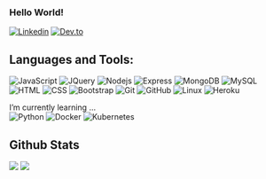 ### Hello World!
[![Linkedin](https://img.shields.io/badge/-kyannebaker-blue?style=flat-square&logo=Linkedin&logoColor=white&link=https://www.linkedin.com/in/kyanne-baker-9262a44a/)](https://www.linkedin.com/in/kyanne-baker-9262a44a/)
[![Dev.to](https://img.shields.io/badge/-Dev.to-black?style=flat-square&logo=dev.to&logoColor=white&link=https://dev.to/punkadeedle)](https://dev.to/punkadeedle/)

## Languages and Tools:
![JavaScript](https://img.shields.io/badge/-JavaScript-white?style=flat-square&logo=javascript)
![JQuery](https://img.shields.io/badge/-JQuery-white?style=flat-square&logo=jQuery&logoColor=blue)
![Nodejs](https://img.shields.io/badge/-NodeJS-white?style=flat-square&logo=Node.js)
![Express](https://img.shields.io/badge/-Express-white?style=flat-square&logo=express&logoColor=black)
![MongoDB](https://img.shields.io/badge/-MongoDB-white?style=flat-square&logo=mongodb)
![MySQL](https://img.shields.io/badge/-MySQL-white?style=flat-square&logo=MySQL)
![HTML](https://img.shields.io/badge/-HTML-white?style=flat-square&logo=html5)
![CSS](https://img.shields.io/badge/-CSS-white?style=flat-square&logo=css3&logoColor=blue)
![Bootstrap](https://img.shields.io/badge/-Bootstrap-white?style=flat-square&logo=bootstrap)
![Git](https://img.shields.io/badge/-Git-white?style=flat-square&logo=git)
![GitHub](https://img.shields.io/badge/-GitHub-white?style=flat-square&logo=github&logoColor=black)
![Linux](https://img.shields.io/badge/-Linux-white?style=flat-square&logo=linux&logoColor=black)
![Heroku](https://img.shields.io/badge/-Heroku-white?style=flat-square&logo=Heroku&logoColor=purple)

I’m currently learning ...
<br>
![Python](https://img.shields.io/badge/-Python-white?style=flat-square&logo=python&logoColor=yellow)
![Docker](https://img.shields.io/badge/-Docker-white?style=flat-square&logo=docker&logoColor=blue)
![Kubernetes](https://img.shields.io/badge/-Kubernetes-white?style=flat-square&logo=kubernetes&logoColor=blue)

## Github Stats
<img src="https://github-readme-stats.vercel.app/api?username=punkadeedle&theme=vue&hide_title=true&hide_border=true&show_icons=true&count_private=true&hide=stars,issues" > <img src="https://github-readme-stats.vercel.app/api/top-langs/?username=punkadeedle&layout=compact&theme=vue&hide_title=true&hide_border=true" >

<!--
**punkadeedle/punkadeedle** is a ✨ _special_ ✨ repository because its `README.md` (this file) appears on your GitHub profile.
- 🔭 I’m currently working on ...
- 🌱 I’m currently learning ...
- 👯 I’m looking to collaborate on ...
- 🤔 I’m looking for help with ...
- 💬 Ask me about ...
- 📫 How to reach me: ...
- ⚡ Fun fact: ...
-->
